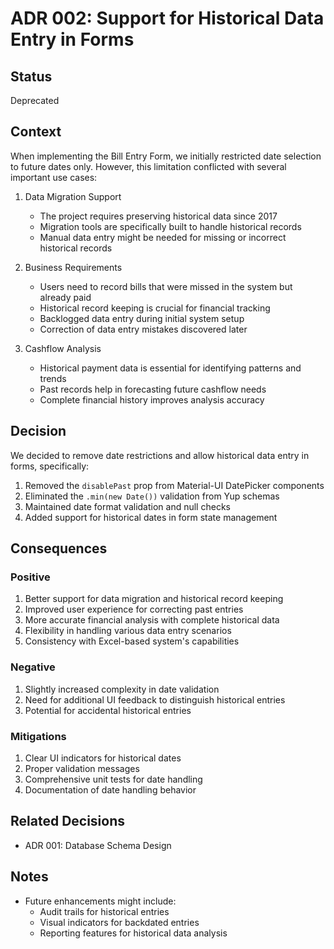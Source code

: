 # ADR 002: Support for Historical Data Entry in Forms

## Status

Deprecated

## Context

When implementing the Bill Entry Form, we initially restricted date selection to future dates only. However, this limitation conflicted with several important use cases:

1. Data Migration Support
   - The project requires preserving historical data since 2017
   - Migration tools are specifically built to handle historical records
   - Manual data entry might be needed for missing or incorrect historical records

2. Business Requirements
   - Users need to record bills that were missed in the system but already paid
   - Historical record keeping is crucial for financial tracking
   - Backlogged data entry during initial system setup
   - Correction of data entry mistakes discovered later

3. Cashflow Analysis
   - Historical payment data is essential for identifying patterns and trends
   - Past records help in forecasting future cashflow needs
   - Complete financial history improves analysis accuracy

## Decision

We decided to remove date restrictions and allow historical data entry in forms, specifically:

1. Removed the `disablePast` prop from Material-UI DatePicker components
2. Eliminated the `.min(new Date())` validation from Yup schemas
3. Maintained date format validation and null checks
4. Added support for historical dates in form state management

## Consequences

### Positive

1. Better support for data migration and historical record keeping
2. Improved user experience for correcting past entries
3. More accurate financial analysis with complete historical data
4. Flexibility in handling various data entry scenarios
5. Consistency with Excel-based system's capabilities

### Negative

1. Slightly increased complexity in date validation
2. Need for additional UI feedback to distinguish historical entries
3. Potential for accidental historical entries

### Mitigations

1. Clear UI indicators for historical dates
2. Proper validation messages
3. Comprehensive unit tests for date handling
4. Documentation of date handling behavior

## Related Decisions

- ADR 001: Database Schema Design

## Notes

- Future enhancements might include:
  - Audit trails for historical entries
  - Visual indicators for backdated entries
  - Reporting features for historical data analysis
